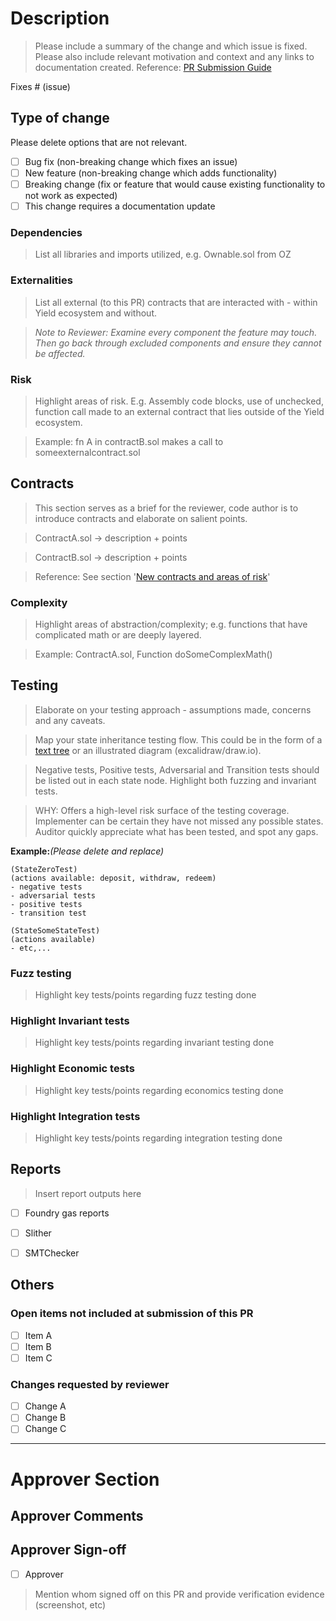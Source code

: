 # Description
> Please include a summary of the change and which issue is fixed. Please also include relevant motivation and context and any links to documentation created.
> Reference: [PR Submission Guide](/submission_process.md)

Fixes # (issue)

## Type of change

Please delete options that are not relevant.

- [ ] Bug fix (non-breaking change which fixes an issue)
- [ ] New feature (non-breaking change which adds functionality)
- [ ] Breaking change (fix or feature that would cause existing functionality to not work as expected)
- [ ] This change requires a documentation update

### Dependencies
> List all libraries and imports utilized, e.g. Ownable.sol from OZ

### Externalities
> List all external (to this PR) contracts that are interacted with - within Yield ecosystem and without.

> _Note to Reviewer: Examine every component the feature may touch. Then go back through excluded components and ensure they cannot be affected._

### Risk 
> Highlight areas of risk. E.g. Assembly code blocks, use of unchecked, function call made to an external contract that lies outside of the Yield ecosystem. 

> Example: fn A in contractB.sol makes a call to someexternalcontract.sol

## Contracts
> This section serves as a brief for the reviewer, code author is to introduce contracts and elaborate on salient points.

> ContractA.sol -> description + points

> ContractB.sol -> description + points

> Reference: See section '[New contracts and areas of risk](https://github.com/yieldprotocol/yieldspace-tv/pull/3)'

### Complexity
> Highlight areas of abstraction/complexity; e.g. functions that have complicated math or are deeply layered.

> Example: ContractA.sol, Function doSomeComplexMath()

## Testing
> Elaborate on your testing approach - assumptions made, concerns and any caveats.

> Map your state inheritance testing flow. This could be in the form of a [text tree](https://github.com/calnix/Collateralized-Vault/blob/AddedCode/Readme.md#testing) or an illustrated diagram (excalidraw/draw.io).

> Negative tests, Positive tests, Adversarial and Transition tests should be listed out in each state node. Highlight both fuzzing and invariant tests.

> WHY: Offers a high-level risk surface of the testing coverage. Implementer can be certain they have not missed any possible states. Auditor quickly appreciate what has been tested, and spot any gaps.  

**Example:**_(Please delete and replace)_

```
(StateZeroTest) 
(actions available: deposit, withdraw, redeem)
- negative tests
- adversarial tests
- positive tests 
- transition test

(StateSomeStateTest)
(actions available)
- etc,...
```

### Fuzz testing
> Highlight key tests/points regarding fuzz testing done

### Highlight Invariant tests
> Highlight key tests/points regarding invariant testing done

### Highlight Economic tests
> Highlight key tests/points regarding economics testing done

### Highlight Integration tests
> Highlight key tests/points regarding integration testing done


## Reports
> Insert report outputs here

 - [ ] Foundry gas reports
 - [ ] Slither
 - [ ] SMTChecker


## Others

### Open items not included at submission of this PR

 - [ ] Item A
 - [ ] Item B
 - [ ] Item C

### Changes requested by reviewer

 - [ ] Change A
 - [ ] Change B
 - [ ] Change C

*** 
 
# Approver Section


## Approver Comments


## Approver Sign-off
 - [ ] Approver

> Mention whom signed off on this PR and provide verification evidence (screenshot, etc)
